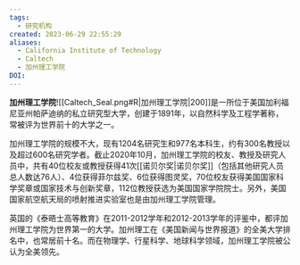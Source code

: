 ```yaml
---
tags:
  - 研究机构
created: 2023-06-29 22:55:29
aliases:
  - California Institute of Technology
  - Caltech
  - 加州理工学院
DOI: 
---
```


**加州理工学院**![[Caltech_Seal.png#R|加州理工学院|200]]是一所位于美国加利福尼亚州帕萨迪纳的私立研究型大学，创建于1891年，以自然科学及工程学著称，常被评为世界前十的大学之一。

加州理工学院的规模不大，现有1204名研究生和977名本科生，约有300名教授以及超过600名研究学者。截止2020年10月，加州理工学院的校友、教授及研究人员中，共有40位校友或教授获得41次[[诺贝尔奖|诺贝尔奖]]（包括其他研究人员总人数达76人）、4位获得菲尔兹奖、6位获得图灵奖，70位校友获得美国国家科学奖章或国家技术与创新奖章，112位教授获选为美国国家学院院士。另外，美国国家航空航天局的喷射推进实验室也是由加州理工学院管理。

英国的《泰晤士高等教育》在2011-2012学年和2012-2013学年的评鉴中，都评加州理工学院为世界第一的大学。加州理工在《美国新闻与世界报道》的全美大学排名中，也常居前十名。而在物理学、行星科学、地球科学领域，加州理工学院被公认为全美领先。